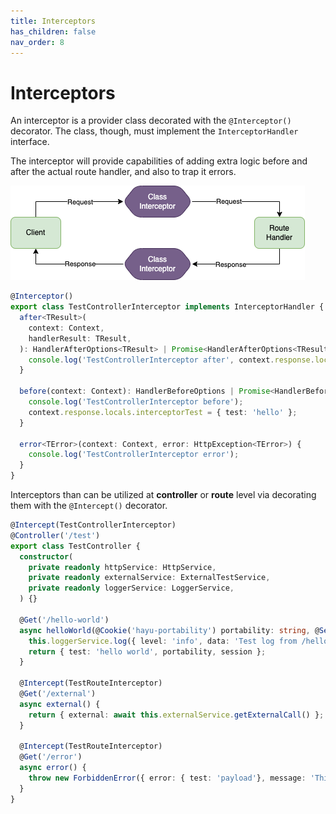 ```yaml
---
title: Interceptors
has_children: false
nav_order: 8
---
```


# Interceptors

An interceptor is a provider class decorated with the `@Interceptor()` decorator.
The class, though, must implement the `InterceptorHandler` interface.

The interceptor will provide capabilities of adding extra logic before and after the actual route handler, and also to trap it errors. 

![Interceptors](images/interceptors.png)

```typescript
@Interceptor()
export class TestControllerInterceptor implements InterceptorHandler {
  after<TResult>(
    context: Context,
    handlerResult: TResult,
  ): HandlerAfterOptions<TResult> | Promise<HandlerAfterOptions<TResult>> | void | Promise<void> {
    console.log('TestControllerInterceptor after', context.response.locals.interceptorTest);
  }

  before(context: Context): HandlerBeforeOptions | Promise<HandlerBeforeOptions> | void | Promise<void> {
    console.log('TestControllerInterceptor before');
    context.response.locals.interceptorTest = { test: 'hello' };
  }

  error<TError>(context: Context, error: HttpException<TError>) {
    console.log('TestControllerInterceptor error');
  }
}
```

Interceptors than can be utilized at **controller** or **route** level via decorating them with the `@Intercept()` decorator.

```typescript
@Intercept(TestControllerInterceptor)
@Controller('/test')
export class TestController {
  constructor(
    private readonly httpService: HttpService,
    private readonly externalService: ExternalTestService,
    private readonly loggerService: LoggerService,
  ) {}
  
  @Get('/hello-world')
  async helloWorld(@Cookie('hayu-portability') portability: string, @Session() session: any) {
    this.loggerService.log({ level: 'info', data: 'Test log from /hello-world' });
    return { test: 'hello world', portability, session };
  }
  
  @Intercept(TestRouteInterceptor)
  @Get('/external')
  async external() {
    return { external: await this.externalService.getExternalCall() };
  }

  @Intercept(TestRouteInterceptor)
  @Get('/error')
  async error() {
    throw new ForbiddenError({ error: { test: 'payload'}, message: 'This is an error'});
  }
}
```
